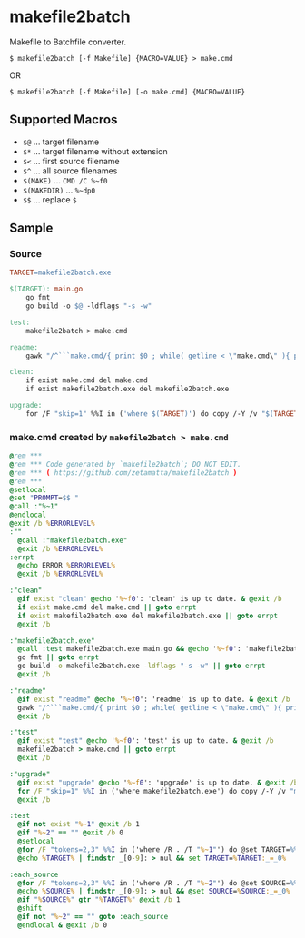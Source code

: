 makefile2batch
==============

Makefile to Batchfile converter.

```
$ makefile2batch [-f Makefile] {MACRO=VALUE} > make.cmd
```
OR
```
$ makefile2batch [-f Makefile] [-o make.cmd] {MACRO=VALUE}
```

Supported Macros
----------------

* `$@` ... target filename
* `$*` ... target filename without extension
* `$<` ... first source filename
* `$^` ... all source filenames
* `$(MAKE)` ... `CMD /C %~f0`
* `$(MAKEDIR)` ... `%~dp0`
* `$$` ... replace `$`

Sample
-------

### Source

```Makefile
TARGET=makefile2batch.exe

$(TARGET): main.go
	go fmt
	go build -o $@ -ldflags "-s -w"

test:
	makefile2batch > make.cmd

readme:
	gawk "/^```make.cmd/{ print $0 ; while( getline < \"make.cmd\" ){ print } ; print \"```\" ; exit } ; 1" readme.md | nkf32 -Lu > readme.new && move readme.new readme.md

clean:
	if exist make.cmd del make.cmd
	if exist makefile2batch.exe del makefile2batch.exe

upgrade:
	for /F "skip=1" %%I in ('where $(TARGET)') do copy /-Y /v "$(TARGET)" "%%I"
```

### make.cmd created by `makefile2batch > make.cmd`

```make.cmd
@rem ***
@rem *** Code generated by `makefile2batch`; DO NOT EDIT.
@rem *** ( https://github.com/zetamatta/makefile2batch )
@rem ***
@setlocal
@set "PROMPT=$$ "
@call :"%~1"
@endlocal
@exit /b %ERRORLEVEL%
:""
  @call :"makefile2batch.exe"
  @exit /b %ERRORLEVEL%
:errpt
  @echo ERROR %ERRORLEVEL%
  @exit /b %ERRORLEVEL%

:"clean"
  @if exist "clean" @echo '%~f0': 'clean' is up to date. & @exit /b
  if exist make.cmd del make.cmd || goto errpt
  if exist makefile2batch.exe del makefile2batch.exe || goto errpt
  @exit /b

:"makefile2batch.exe"
  @call :test makefile2batch.exe main.go && @echo '%~f0': 'makefile2batch.exe' is up to date. & @exit /b
  go fmt || goto errpt
  go build -o makefile2batch.exe -ldflags "-s -w" || goto errpt
  @exit /b

:"readme"
  @if exist "readme" @echo '%~f0': 'readme' is up to date. & @exit /b
  gawk "/^```make.cmd/{ print $0 ; while( getline < \"make.cmd\" ){ print } ; print \"```\" ; exit } ; 1" readme.md | nkf32 -Lu > readme.new && move readme.new readme.md || goto errpt
  @exit /b

:"test"
  @if exist "test" @echo '%~f0': 'test' is up to date. & @exit /b
  makefile2batch > make.cmd || goto errpt
  @exit /b

:"upgrade"
  @if exist "upgrade" @echo '%~f0': 'upgrade' is up to date. & @exit /b
  for /F "skip=1" %%I in ('where makefile2batch.exe') do copy /-Y /v "makefile2batch.exe" "%%I" || goto errpt
  @exit /b

:test
  @if not exist "%~1" @exit /b 1
  @if "%~2" == "" @exit /b 0
  @setlocal
  @for /F "tokens=2,3" %%I in ('where /R . /T "%~1"') do @set TARGET=%%I_%%J
  @echo %TARGET% | findstr _[0-9]: > nul && set TARGET=%TARGET:_=_0%

:each_source
  @for /F "tokens=2,3" %%I in ('where /R . /T "%~2"') do @set SOURCE=%%I_%%J
  @echo %SOURCE% | findstr _[0-9]: > nul && @set SOURCE=%SOURCE:_=_0%
  @if "%SOURCE%" gtr "%TARGET%" @exit /b 1
  @shift
  @if not "%~2" == "" goto :each_source
  @endlocal & @exit /b 0
```
